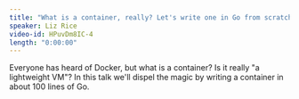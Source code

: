 ```yaml
---
title: "What is a container, really? Let's write one in Go from scratch"
speaker: Liz Rice
video-id: HPuvDm8IC-4
length: "0:00:00"
---
```

Everyone has heard of Docker, but what is a container? Is it really "a lightweight VM"? In this talk we'll dispel the magic by writing a container in about 100 lines of Go.